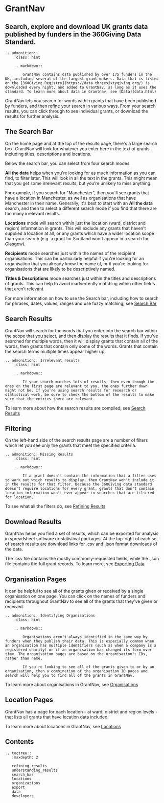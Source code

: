 GrantNav
========

## Search, explore and download UK grants data published by funders in the 360Giving Data Standard.

```eval_rst
.. admonition::
    :class: hint

    .. markdown::

        GrantNav contains data published by over 175 funders in the UK, including several of the largest grant-makers. Data that is listed on the [360Giving Registry](https://data.threesixtygiving.org/) is downloaded every night, and added to GrantNav, as long as it uses the standard. To learn more about data in Grantnav, see [Data](data.html)
```

GrantNav lets you search for words within grants that have been published by funders, and then refine your search in various ways. From your search results, you can click through to see individual grants, or download the results for further analysis. 

## The Search Bar

On the home page and at the top of the results page, there's a large search box. GrantNav will look for whatever you enter here in the text of grants - including titles, descriptions and locations. 

Below the search bar, you can select from four search modes. 

**All the data** helps when you're looking for as much information as you can find, to filter later. This will look in all the text in the grants. This might mean that you get some irrelevant results, but you're unlikely to miss anything. 

For example, if you search for "Manchester", then you'll see grants that have a location in Manchester, as well as organisations that have Manchester in their name. Generally, it's best to start with an **All the data** search, and then to select a different search mode if you find that there are too many irrelevant results.

**Locations** mode will search within just the location (ward, district and region) information in grants. This will exclude any grants that haven't supplied a location at all, or any grants which have a wider location scope than your search (e.g. a grant for Scotland won't appear in a search for Glasgow).

**Recipients** mode searches just within the names of the recipient organisations. This can be particularly helpful if you're looking for an organisation that you already know the name of, or if you're looking for organisations that are likely to be descriptively named.

**Titles & Descriptions** mode searches just within the titles and descriptions of grants. This can help to avoid inadvertently matching within other fields that aren't relevant. 

For more information on how to use the Search bar, including how to search for phrases, dates, values, ranges and use fuzzy matching, see [Search Bar](search_bar.html)

## Search Results 

GrantNav will search for the words that you enter into the search bar within the scope that you select, and then display the results that it finds. If you've searched for multiple words, then it will display grants that contain all of the words, then grants that contain only some of the words. Grants that contain the search terms multiple times appear higher up. 

```eval_rst
.. admonition:: Irrelevant results
    :class: hint

    .. markdown::

        If your search matches lots of results, then even though the ones on the first page are relevant to you, the ones further down might not be. If you're using search results for research or statistical work, be sure to check the bottom of the results to make sure that the entries there are relevant. 
```

To learn more about how the search results are compiled, see [Search Results](search_results)


## Filtering

On the left-hand side of the search results page are a number of filters which let you see only the grants that meet the specified criteria. 


```eval_rst
.. admonition:: Missing Results
    :class: hint

    .. markdown::

        If a grant doesn't contain the information that a filter uses to work out which results to display, then GrantNav won't include it in the results for that filter. Because the 360Giving data standard doesn't require locations for every grant, grants that don't contain location information won't ever appear in searches that are filtered for location. 
```

To see what all the filters do, see [Refining Results](refining_results)

## Download Results

GrantNav helps you find a set of results, which can be exported for analysis in spreadsheet software or statistical packages. At the top-right of each set of search results are download links for .csv and .json format downloads of the data. 

The .csv file contains the mostly commonly-requested fields, while the .json file contains the full grant records. To learn more, see [Exporting Data](export.html)

## Organisation Pages

It can be helpful to see all of the grants given or received by a single organisation on one page. You can click on the names of funders and recipients throughout GrantNav to see all of the grants that they've given or received. 

```eval_rst
.. admonition:: Identifying Organisations
    :class: hint

    .. markdown::

        Organisations aren't always identified in the same way by funders when they publish their data. This is especially common when an organisation has multiple identifiers (such as when a company is a registered charity) or if an organisation has changed its form over time. The organisation pages are based on the organisation's IDs, rather than name. 

        If you're looking to see all of the grants given to or by an organisation, then a combination of the organisation ID pages and search will help you to find all of the grants in GrantNav. 
```

To learn more about organisations in GrantNav, see [Organisations](organisations)

## Location Pages 

GrantNav has a page for each location - at ward, district and region levels - that lists all grants that have location data included. 

To learn more about locations in GrantNav, see [Locations](locations)


## Contents

```eval_rst
.. toctree::
   :maxdepth: 2

   refining_results
   understanding_results
   search_bar
   locations
   organizations
   export
   data
   developers


```
